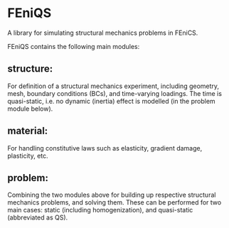 # FEniQS
A library for simulating structural mechanics problems in FEniCS.

FEniQS contains the following main modules:
  ## structure:
  For definition of a structural mechanics experiment, including geometry, mesh, boundary conditions (BCs), and time-varying loadings. The time is quasi-static, i.e. no dynamic (inertia) effect is modelled (in the problem module below).
  ## material:
  For handling constitutive laws such as elasticity, gradient damage, plasticity, etc.
  ## problem:
  Combining the two modules above for building up respective structural mechanics problems, and solving them. These can be performed for two main cases: static (including homogenization), and quasi-static (abbreviated as QS).
